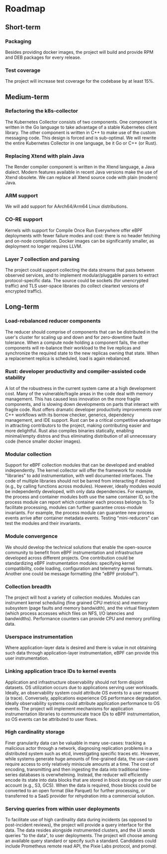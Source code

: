 # Roadmap #


## Short-term ##

### Packaging ###

Besides providing docker images, the project will build and provide RPM and DEB
packages for every release.

### Test coverage ###

The project will increase test coverage for the codebase by at least 15%.


## Medium-term ##

### Refactoring the k8s-collector ###

The Kubernetes Collector consists of two components. One component is written in
the Go language to take advantage of a stable Kubernetes client library. The
other component is written in C++ to make use of the custom messaging code. This
design is forced and is sub-optimal. We will rewrite the entire Kubernetes
Collector in one language, be it Go or C++ (or Rust).

### Replacing Xtend with plain Java ###

The Render compiler component is written in the Xtend language, a Java
dialect. Modern features available in recent Java versions make the use of Xtend
obsolete. We can replace all Xtend source code with plain (modern) Java.

### ARM support ###

We will add support for AArch64/Arm64 Linux distributions.

### CO-RE support ###

Kernels with support for Compile Once Run Everywhere offer eBPF deployments with
fewer failure modes and cost: there is no header fetching and on-node
compilation. Docker images can be significantly smaller, as deployment no longer
requires LLVM.

### Layer 7 collection and parsing ###

The project could support collecting the data streams that pass between observed
services, and to implement modular/pluggable parsers to extract
protocol-specific data. The source could be sockets (for unencrypted traffic)
and TLS user-space libraries (to collect cleartext versions of encrypted
traffic).


## Long-term ##

### Load-rebalanced reducer components ###

The reducer should comprise of components that can be distributed in the user's
cluster for scaling up and down and for zero-downtime fault tolerance. When a
compute node holding a component fails, the other components will re-balance
their workload to the live replicas and synchronize the required state to the
new replicas owning that state. When a replacement replica is scheduled, load is
again rebalanced.

### Rust: developer productivity and compiler-assisted code stability ###

A lot of the robustness in the current system came at a high development
cost. Many of the vulnerable/fragile areas in the code deal with memory
management. This has caused less innovation on the more fragile components, and
is slowing down developments on parts that interact with fragile code. Rust
offers dramatic developer productivity improvements over C++ workflows with its
borrow checker, generics, dependency management, and IDE support. Rust can be a
critical competitive advantage in attracting contributors to the project, making
contributing easier and more delightful. Rust also compiles binaries statically,
enabling minimal/empty distros and thus eliminating distribution of all
unnecessary code (hence smaller docker images).

### Modular collection ###

Support for eBPF collection modules that can be developed and enabled
independently. The kernel collector will offer the framework for module
"libraries" to add instrumentation, with well documented interfaces. The code of
multiple libraries should not be barred from interacting if desired (e.g., by
calling functions across modules). However, ideally modules would be
independently developed, with only data dependencies. For example, the process
and container modules both use the same container ID, so the process module can
report which container each process belongs to. To facilitate processing,
modules can further guarantee cross-module invariants. For example, the process
module can guarantee new process events arrive after container metadata
events. Testing "mini-reducers" can test the modules and their invariants.

### Module convergence ###

We should develop the technical solutions that enable the open-source community
to benefit from eBPF instrumentation and infrastructure developed across
different projects. One contribution could be standardizing eBPF instrumentation
modules: specifying kernel compatibility, code loading, configuration and
telemetry egress formats. Another one could be message formatting (the "eBPF
protobuf").

### Collection breadth ###

The project will host a variety of collection modules. Modules can instrument
kernel scheduling (fine grained CPU metrics) and memory subsystem (page faults
and memory bandwidth), and the virtual filesystem (which process accesses which
files on NFS, I/O latencies and bandwidths). Performance counters can provide
CPU and memory profiling data.

### Userspace instrumentation ###

Where application-layer data is desired and there is value in not obtaining such
data through application-layer instrumentation, eBPF can provide this user
instrumentation.

### Linking application trace IDs to kernel events ###

Application and infrastructure observability should not form disjoint
datasets. OS utilization occurs due to applications serving user
workloads. Ideally, an observability system could attribute OS events to a user
request (a trace). Conversely, applications experience OS performance
degradation. Ideally observability systems could attribute application
performance to OS events. The project will implement mechanisms for application
instrumentation libraries to communicate trace IDs to eBPF instrumentation, so
OS events can be attributed to user flows.

### High cardinality storage ###

Finer granularity data can be valuable in many use-cases: tracking a malicious
actor through a network, diagnosing replication problems in a distributed system
such as etcd, investigating specific traces etc. However, while systems generate
huge amounts of fine-grained data, the use-cases require access to only
relatively miniscule amounts at a time. The cost of encoding, transmitting and
then ingesting the data into traditional time-series databases is
overwhelming. Instead, the reducer will efficiently encode its state into data
blocks that are stored in block storage on the user account (e.g., S3,
GCS). When the data is required, those blocks could be converted to an open
format (like Parquet) for further processing, or transferred to a SaaS provider
for rehydration into a commercial solution.

### Serving queries from within user deployments ###

To facilitate use of high cardinality data during incidents (as opposed to
post-incident reviews), the project will provide a query interface for the
data. The data resides alongside instrumented clusters, and the UI sends queries
"to the data", to user deployments. The project will choose among an available
query standard or specify such a standard. Candidates could include Prometheus
remote read API, the Pixie Labs protocol, and promql.
